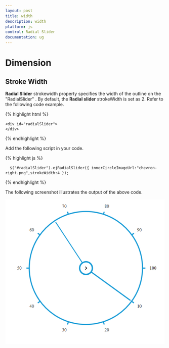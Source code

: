 ```yaml
---
layout: post
title: width
description: width
platform: js
control: Radial Slider
documentation: ug
---
```


# Dimension

## Stroke Width

**Radial Slider** strokewidth  property  specifies the width of the outline on the "RadialSlider" . By default, the **Radial slider** strokeWidth is set as 2. Refer to the following code example.

{% highlight html %}

    <div id="radialSlider">
    </div>
    
{% endhighlight %}

Add the following script in your code.
    
{% highlight js %}

      $("#radialSlider").ejRadialSlider({ innerCircleImageUrl:"chevron-right.png",strokeWidth:4 });

{% endhighlight %}


The following screenshot illustrates the output of the above code.

![](width_images\width_img1.png)



